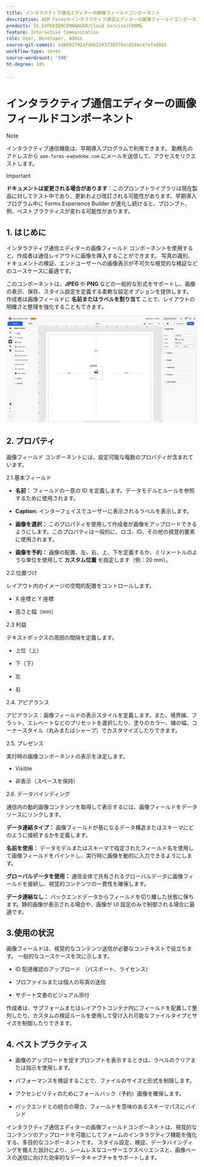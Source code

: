 ```yaml
---
title: インタラクティブ通信エディターの画像フィールドコンポーネント
description: AEM Formsのインタラクティブ通信エディターの画像フィールドコンポーネントを使用すると、作成者は通信レイアウトに画像を挿入することができます。
products: SG_EXPERIENCEMANAGER/Cloud Service/FORMS
feature: Interactive Communication
role: User, Developer, Admin
source-git-commit: bd8992792afddb2243736578acd24bc47efad842
workflow-type: tm+mt
source-wordcount: '598'
ht-degree: 10%

---
```



# インタラクティブ通信エディターの画像フィールドコンポーネント

>[!NOTE]
>
> インタラクティブ通信機能は、早期導入プログラムで利用できます。 勤務先のアドレスから `aem-forms-ea@adobe.com` にメールを送信して、アクセスをリクエストします。

>[!IMPORTANT]
>
> **ドキュメントは変更される場合があります**：このプロンプトライブラリは現在製品に対してテスト中であり、更新および改訂される可能性があります。早期導入プログラム中に Forms Experience Builder が進化し続けると、プロンプト、例、ベストプラクティスが変わる可能性があります。

## &#x200B;1. はじめに

インタラクティブ通信エディターの画像フィールド コンポーネントを使用すると、作成者は通信レイアウトに画像を挿入することができます。 写真の識別、ドキュメントの検証、エンドユーザーへの画像表示が不可欠な視覚的な検証などのユースケースに最適です。

このコンポーネントは、**JPEG** や **PNG** などの一般的な形式をサポートし、画像の表示、保存、スタイル設定を定義する柔軟な設定オプションを提供します。 作成者は画像フィールドに **名前またはラベルを割り当て** ことで、レイアウトの明確さと整理を強化することもできます。

![IC Docu の検索 &#x200B;](/help/forms/interactive-communication/assets/imagefield.png)

## &#x200B;2. プロパティ

画像フィールド コンポーネントには、設定可能な複数のプロパティが含まれています。

2.1.基本フィールド

- **名前：** フィールドの一意の ID を定義します。データモデルとルールを参照するために使用されます。

- **Caption:** インターフェイスでユーザーに表示されるラベルを表示します。

- **画像を選択：** このプロパティを使用して作成者が画像をアップロードできるようにします。このプロパティは一般的に、ロゴ、ID、その他の視覚的要素に使用されます。

- **画像を予約：** 画像の配置、左、右、上、下を定義するか、ミリメートルのような単位を使用して **カスタム位置** を指定します（例：20 mm）。

2.2.位置づけ

レイアウト内のイメージの空間的配置をコントロールします。

- X 座標と Y 座標

- 高さと幅（mm）

2.3 利益

テキストボックスの周囲の間隔を定義します。

- 上位（上）

- 下（下）

- 左

- 右

2.4. アピアランス

アピアランス：画像フィールドの表示スタイルを定義します。また、境界線、フラット、エレベートなどのプリセットを選択したり、塗りのカラー、線の幅、コーナースタイル（丸みまたはシャープ）でカスタマイズしたりできます。

2.5. プレゼンス

実行時の画像コンポーネントの表示を決定します。

- Visible

- 非表示（スペースを保持）

2.6. データバインディング

通信内の動的画像コンテンツを取得して表示するには、画像フィールドをデータソースにリンクします。

**データ連結タイプ：** 画像フィールドが基になるデータ構造またはスキーマにどのように接続するかを定義します。

**名前を使用：** データモデルまたはスキーマで指定されたフィールド名を使用して画像フィールドをバインドし、実行時に画像を動的に入力できるようにします。

**グローバルデータを使用：** 通信全体で共有されるグローバルデータに画像フィールドを接続し、視覚的コンテンツの一貫性を確保します。

**データ連結なし：** バックエンドデータからフィールドを切り離した状態に保ちます。静的画像が表示される場合や、画像が UI 設定のみで制御される場合に最適です。

## 3.使用の状況

画像フィールドは、視覚的なコンテンツ送信が必要なコンテキストで役立ちます。 一般的なユースケースを次に示します。

- ID 配達確認のアップロード （パスポート、ライセンス）

- プロファイルまたは個人の写真の送信

- サポート文書のビジュアル添付

作成者は、サブフォームまたはレイアウトコンテナ内にフィールドを配置して整列したり、カスタムの検証ルールを使用して受け入れ可能なファイルタイプとサイズを制御したりできます。

## &#x200B;4. ベストプラクティス

- 画像のアップロードを促すプロンプトを表示するときは、ラベルのクリアまたは指示を使用します。

- パフォーマンスを検証することで、ファイルのサイズと形式を制限します。

- アクセシビリティのためにフォールバック（予約）画像を確保します。

- バックエンドとの統合の場合、フィールドを意味のあるスキーマパスにバインド

インタラクティブ通信エディターの画像フィールドコンポーネントは、視覚的なコンテンツのアップロードを可能にしてフォームのインタラクティブ機能を強化する、多目的なコンポーネントです。 スタイル設定、検証、データバインディングを備えた設計により、シームレスなユーザーエクスペリエンスと、画像ベースの送信に向けた効率的なデータキャプチャをサポートします。




